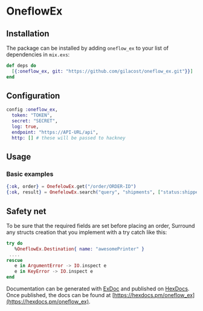 # OneflowEx

## Installation

The package can be installed
by adding `oneflow_ex` to your list of dependencies in `mix.exs`:

```elixir
def deps do
  [{:oneflow_ex, git: "https://github.com/gilacost/oneflow_ex.git"}}]
end
```


## Configuration

```elixir
config :oneflow_ex,
  token: "TOKEN",
  secret: "SECRET",
  log: true,
  endpoint: "https://API-URL/api",
  http: [] # these will be passed to hackney
```


## Usage


### Basic examples

```elixir
{:ok, order} = OnefelowEx.get("/order/ORDER-ID")
{:ok, result} = OnefelowEx.search("query", "shipments", ["status:shipped])
```

## Safety net

To be sure that the required fields are set before placing an order,
Surround any structs creation that you implement with a try catch like this:


```elixir
try do
   %OneflowEx.Destination{ name: "awesomePrinter" }
 ....
rescue
   e in ArgumentError -> IO.inspect e
   e in KeyError -> IO.inspect e
end
```

Documentation can be generated with [ExDoc](https://github.com/elixir-lang/ex_doc)
and published on [HexDocs](https://hexdocs.pm). Once published, the docs can
be found at [https://hexdocs.pm/oneflow_ex](https://hexdocs.pm/oneflow_ex).
